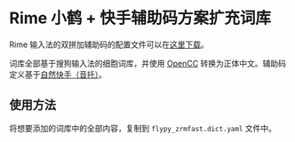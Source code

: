 # Rime 小鹤 + 快手辅助码方案扩充词库

Rime 输入法的双拼加辅助码的配置文件可以在[这里下载](https://github.com/functoreality/rime-flypy-zrmfast)。

词库全部基于搜狗输入法的细胞词库，并使用 [OpenCC](https://github.com/BYVoid/OpenCC) 转换为正体中文。辅助码定义基于[自然快手（音托）](http://bbs.pinyin.thunisoft.com/forum.php?mod=viewthread&tid=28002)。

## 使用方法

将想要添加的词库中的全部内容，复制到 `flypy_zrmfast.dict.yaml` 文件中。